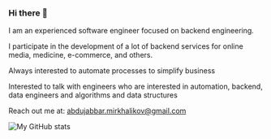 ### Hi there 👋


<!--**Abdujabbar/Abdujabbar** is a ✨ _special_ ✨ repository because its `README.md` (this file) appears on your GitHub profile.-->

<!--Here are some ideas to get you started:-->

I am an experienced software engineer focused on backend engineering.

I participate in the development of a lot of backend services for online media, medicine, e-commerce, and others.

Always interested to automate processes to simplify business

Interested to talk with engineers who are interested in automation, backend, data engineers and algorithms and data structures

Reach out me at: abdujabbar.mirkhalikov@gmail.com


![My GitHub stats](https://github-readme-stats.vercel.app/api?username=Abdujabbar)
